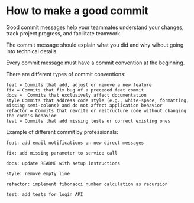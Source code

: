# How to make a good commit

Good commit messages help your teammates understand your changes, track project progress, and facilitate teamwork.

The commit message should explain what you did and why wihout going into technical details.

Every commit message must have a commit convention at the beginning.


There are different types of commit conventions:

```
feat = Commits that add, adjust or remove a new feature 
fix = Commits that fix bug of a preceded feat commit
docs =  Commits that exclusively affect documentation
style Commits that address code style (e.g., white-space, formatting, missing semi-colons) and do not affect application behavior
refactor = Commits that rewrite or restructure code without changing the code's behavior
test = Commits that add missing tests or correct existing ones

```


Example of different commit by professionals:

```
feat: add email notifications on new direct messages

fix: add missing parameter to service call

docs: update README with setup instructions

style: remove empty line

refactor: implement fibonacci number calculation as recursion

test: add tests for login API

```
